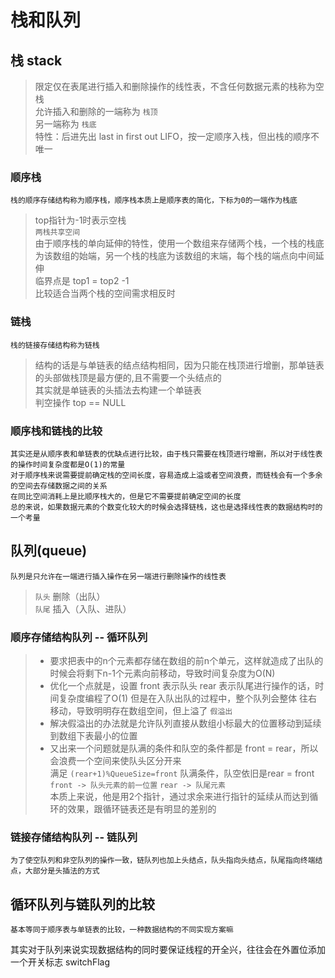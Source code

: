 # 栈和队列

## 栈 stack
> 限定仅在表尾进行插入和删除操作的线性表，不含任何数据元素的栈称为空栈
<br>允许插入和删除的一端称为 `栈顶`
<br>另一端称为 `栈底`
<br>特性：后进先出 last in first out LIFO，按一定顺序入栈，但出栈的顺序不唯一

### 顺序栈
    栈的顺序存储结构称为顺序栈，顺序栈本质上是顺序表的简化，下标为0的一端作为栈底

> top指针为-1时表示空栈
<br> `两栈共享空间`
<br> 由于顺序栈的单向延伸的特性，使用一个数组来存储两个栈，一个栈的栈底为该数组的始端，另一个栈的栈底为该数组的末端，每个栈的端点向中间延伸
<br> 临界点是 top1 = top2 -1
<br> 比较适合当两个栈的空间需求相反时

### 链栈
    栈的链接存储结构称为链栈
> 结构的话是与单链表的结点结构相同，因为只能在栈顶进行增删，那单链表的头部做栈顶是最方便的,且不需要一个头结点的
<br> 其实就是单链表的头插法去构建一个单链表
<br> 判空操作 top == NULL

### 顺序栈和链栈的比较
    其实还是从顺序表和单链表的优缺点进行比较，由于栈只需要在栈顶进行增删，所以对于线性表的操作时间复杂度都是O(1)的常量
    对于顺序栈来说需要提前确定栈的空间长度，容易造成上溢或者空间浪费，而链栈会有一个多余的空间去存储数据之间的关系
    在同比空间消耗上是比顺序栈大的，但是它不需要提前确定空间的长度
    总的来说，如果数据元素的个数变化较大的时候会选择链栈，这也是选择线性表的数据结构时的一个考量

## 队列(queue)
    队列是只允许在一端进行插入操作在另一端进行删除操作的线性表
> `队头` 删除（出队）
<br> `队尾` 插入（入队、进队）

### 顺序存储结构队列 -- 循环队列
> * 要求把表中的n个元素都存储在数组的前n个单元，这样就造成了出队的时候会将剩下n-1个元素向前移动，导致时间复杂度为O(N)
> * 优化一个点就是，设置 front 表示队头 rear 表示队尾进行操作的话，时间复杂度编程了O(1) 但是在入队出队的过程中，整个队列会整体
往右移动，导致明明存在数组空间，但上溢了 `假溢出`
> * 解决假溢出的办法就是允许队列直接从数组小标最大的位置移动到延续到数组下表最小的位置
> * 又出来一个问题就是队满的条件和队空的条件都是 front = rear，所以会浪费一个空间来使队头区分开来
<br> 满足 `(rear+1)%QueueSize=front` 队满条件，队空依旧是rear = front
<br> `front -> 队头元素的前一位置` `rear -> 队尾元素`
<br> 本质上来说，他是用2个指针，通过求余来进行指针的延续从而达到循环的效果，跟循环链表还是有明显的差别的

### 链接存储结构队列 -- 链队列
    为了使空队列和非空队列的操作一致，链队列也加上头结点，队头指向头结点，队尾指向终端结点，大部分是头插法的方式

## 循环队列与链队列的比较
    基本等同于顺序表与单链表的比较，一种数据结构的不同实现方案嘛


其实对于队列来说实现数据结构的同时要保证线程的开全兴，往往会在外置位添加一个开关标志 switchFlag




